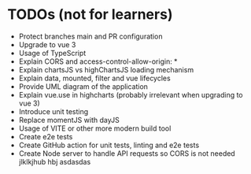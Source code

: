 # TODOs (not for learners)

- Protect branches main and PR configuration
- Upgrade to vue 3
- Usage of TypeScript
- Explain CORS and access-control-allow-origin: *
- Explain chartsJS vs highChartsJS loading mechanism
- Explain data, mounted, filter and vue lifecycles
- Provide UML diagram of the application
- Explain vue.use in highcharts (probably irrelevant when upgrading to vue 3)
- Introduce unit testing
- Replace momentJS with dayJS
- Usage of VITE or other more modern build tool
- Create e2e tests
- Create GitHub action for unit tests, linting and e2e tests
- Create Node server to handle API requests so CORS is not needed
jlklkjhub hbj
asdasdas
